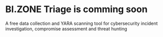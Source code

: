 # BI.ZONE Triage is comming soon
A free data collection and YARA scanning tool for cybersecurity incident investigation, compromise assessment and threat hunting
